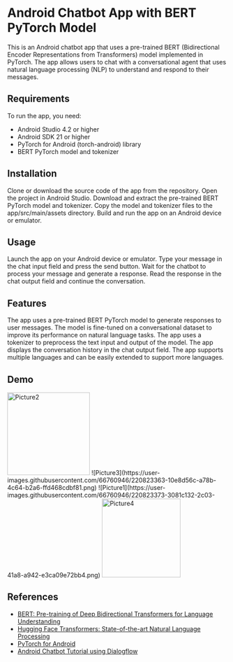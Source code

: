 # Android Chatbot App with BERT PyTorch Model

This is an Android chatbot app that uses a pre-trained BERT (Bidirectional Encoder Representations from Transformers) model implemented in PyTorch. The app allows users to chat with a conversational agent that uses natural language processing (NLP) to understand and respond to their messages.

## Requirements
To run the app, you need:

- Android Studio 4.2 or higher
- Android SDK 21 or higher
- PyTorch for Android (torch-android) library
- BERT PyTorch model and tokenizer

## Installation
Clone or download the source code of the app from the repository.
Open the project in Android Studio.
Download and extract the pre-trained BERT PyTorch model and tokenizer.
Copy the model and tokenizer files to the app/src/main/assets directory.
Build and run the app on an Android device or emulator.

## Usage
Launch the app on your Android device or emulator.
Type your message in the chat input field and press the send button.
Wait for the chatbot to process your message and generate a response.
Read the response in the chat output field and continue the conversation.

## Features
The app uses a pre-trained BERT PyTorch model to generate responses to user messages.
The model is fine-tuned on a conversational dataset to improve its performance on natural language tasks.
The app uses a tokenizer to preprocess the text input and output of the model.
The app displays the conversation history in the chat output field.
The app supports multiple languages and can be easily extended to support more languages.

## Demo

<img width="189" alt="Picture2" src="https://user-images.githubusercontent.com/66760946/220823329-f9856b71-2936-49fa-8b81-fb3e8176e045.png">
![Picture3](https://user-images.githubusercontent.com/66760946/220823363-10e8d56c-a78b-4c64-b2a6-ffd468cdbf81.png)
![Picture1](https://user-images.githubusercontent.com/66760946/220823373-3081c132-2c03-41a8-a942-e3ca09e72bb4.png)
<img width="180" alt="Picture4" src="https://user-images.githubusercontent.com/66760946/220823380-fb12937d-358e-4312-8716-f6a324cefddf.png">




## References
- [BERT: Pre-training of Deep Bidirectional Transformers for Language Understanding](https://arxiv.org/abs/1810.04805)
- [Hugging Face Transformers: State-of-the-art Natural Language Processing](https://huggingface.co/transformers/)
- [PyTorch for Android](https://pytorch.org/mobile/android/)
- [Android Chatbot Tutorial using Dialogflow](https://www.raywenderlich.com/9577217-android-chatbot-tutorial-using-dialogflow)
